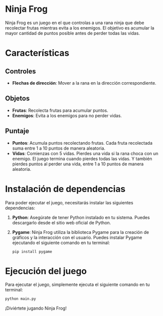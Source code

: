# Ninja Frog

Ninja Frog es un juego en el que controlas a una rana ninja que debe recolectar frutas mientras evita a los enemigos. El objetivo es acumular la mayor cantidad de puntos posible antes de perder todas las vidas.

# Características

## Controles

- **Flechas de dirección**: Mover a la rana en la dirección correspondiente.

## Objetos

- **Frutas**: Recolecta frutas para acumular puntos.
- **Enemigos**: Evita a los enemigos para no perder vidas.

## Puntaje

- **Puntos**: Acumula puntos recolectando frutas. Cada fruta recolectada suma entre 1 a 10 puntos de manera aleatoria.
- **Vidas**: Comienzas con 5 vidas. Pierdes una vida si la rana choca con un enemigo. El juego termina cuando pierdes todas las vidas. Y también pierdes puntos al perder una vida, entre 1 a 10 puntos de manera aleatoria.

# Instalación de dependencias

Para poder ejecutar el juego, necesitarás instalar las siguientes dependencias:

1. **Python**: Asegúrate de tener Python instalado en tu sistema. Puedes descargarlo desde el sitio web oficial de Python.

2. **Pygame**: Ninja Frog utiliza la biblioteca Pygame para la creación de gráficos y la interacción con el usuario. Puedes instalar Pygame ejecutando el siguiente comando en tu terminal:

    ```
    pip install pygame
    ```

# Ejecución del juego

Para ejecutar el juego, simplemente ejecuta el siguiente comando en tu terminal:

```bash
python main.py
```

¡Diviértete jugando Ninja Frog!
